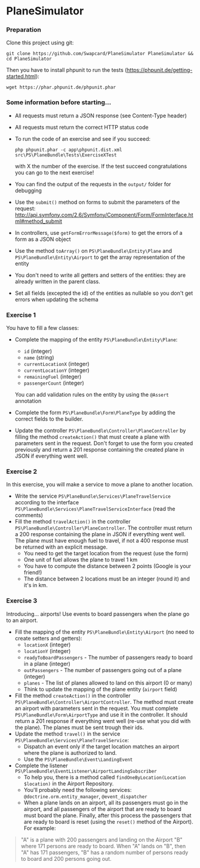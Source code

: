 PlaneSimulator
==============

### Preparation
Clone this project using git:

`
git clone https://github.com/Swapcard/PlaneSimulator PlaneSimulator && cd PlaneSimulator
`

Then you have to install phpunit to run the tests (https://phpunit.de/getting-started.html):

`wget https://phar.phpunit.de/phpunit.phar`

### Some information before starting...
- All requests must return a JSON response (see Content-Type header)
- All requests must return the correct HTTP status code
- To run the code of an exercise and see if you succeed:

    `php phpunit.phar -c app\phpunit.dist.xml src\PS\PlaneBundle\Tests\ExerciseXTest`

    with X the number of the exercise. If the test succeed congratulations you can go to the next exercise!
- You can find the output of the requests in the `output/` folder for debugging
- Use the `submit()` method on forms to submit the parameters of the request: http://api.symfony.com/2.6/Symfony/Component/Form/FormInterface.html#method_submit
- In controllers, use `getFormErrorMessage($form)` to get the errors of a form as a JSON object
- Use the method `toArray()` on `PS\PlaneBundle\Entity\Plane` and `PS\PlaneBundle\Entity\Airport` to get the array representation of the entity
- You don't need to write all getters and setters of the entities: they are already written in the parent class.
- Set all fields (excepted the id) of the entities as nullable so you don't get errors when updating the schema

### Exercise 1

You have to fill a few classes:

- Complete the mapping of the entity `PS\PlaneBundle\Entity\Plane`:
    * `id` (integer)
    * `name` (string)
    * `currentLocationX` (integer)
    * `currentLocationY` (integer)
    * `remainingFuel` (integer)
    * `passengerCount` (integer)

    You can add validation rules on the entity by using the `@Assert` annotation

- Complete the form `PS\PlaneBundle\Form\PlaneType` by adding the correct fields to the builder.

- Update the controller `PS\PlaneBundle\Controller\PlaneController` by filling the method `createAction()` that must create a plane with parameters sent in the request. Don't forget to use the form you created previously and return a 201 response containing the created plane in JSON if everything went well.

### Exercise 2

In this exercise, you will make a service to move a plane to another location.

- Write the service `PS\PlaneBundle\Services\PlaneTravelService` according to the interface `PS\PlaneBundle\Services\PlaneTravelServiceInterface` (read the comments)
- Fill the method `travelAction()` in the controller `PS\PlaneBundle\Controller\PlaneController`. The controller must return a 200 response containing the plane in JSON if everything went well. The plane must have enough fuel to travel, if not a 400 response must be returned with an explicit message.
    * You need to get the target location from the request (use the form)
    * One unit of fuel allows the plane to travel 1 km
    * You have to compute the distance between 2 points (Google is your friend!)
    * The distance between 2 locations must be an integer (round it) and it's in km.

### Exercise 3

Introducing... airports! Use events to board passengers when the plane go to an airport.

- Fill the mapping of the entity `PS\PlaneBundle\Entity\Airport` (no need to create setters and getters):
    * `locationX` (integer)
    * `locationY` (integer)
    * `readyToBoardPassengers` - The number of passengers ready to board in a plane (integer)
    * `outPassengers` - The number of passengers going out of a plane (integer)
    * `planes` - The list of planes allowed to land on this airport (0 or many)
    * Think to update the mapping of the plane entity (`airport` field)
- Fill the method `createAction()` in the controller `PS\PlaneBundle\Controller\AirportController`. The method must create an airport with parameters sent in the request. You must complete `PS\PlaneBundle\Form\AirportType` and use it in the controller. It should return a 201 response if everything went well (re-use what you did with the plane). The planes must be sent trough their ids.
- Update the method `travel()` in the service `PS\PlaneBundle\Services\PlaneTravelService`:
    * Dispatch an event only if the target location matches an airport where the plane is authorized to land.
    * Use the `PS\PlaneBundle\Event\LandingEvent`
- Complete the listener `PS\PlaneBundle\EventListener\AirportLandingSubscriber`
    * To help you, there is a method called `findOneByLocation(Location $location)` in the Airport Repository.
    * You'll probably need the following services: `@doctrine.orm.entity_manager`, `@event_dispatcher`
    * When a plane lands on an airport, all its passengers must go in the airport, and all passengers of the airport that are ready to board must board the plane. Finally, after this process the passengers that are ready to board is reset (using the `reset()` method of the Airport). For example:

 >   "A" is a plane with 200 passengers and landing on the Airport "B" where 171 persons are ready to board. When "A" lands on "B", then "A" has 171 passengers, "B" has a random number of persons ready to board and 200 persons going out.
